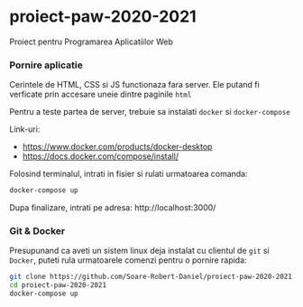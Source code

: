 # proiect-paw-2020-2021

Proiect pentru Programarea Aplicatiilor Web

### Pornire aplicatie

Cerintele de HTML, CSS si JS functionaza fara server. Ele putand fi verficate prin accesare uneie dintre paginile `html`

Pentru a teste partea de server, trebuie sa instalati `docker` si `docker-compose`

Link-uri:

- https://www.docker.com/products/docker-desktop
- https://docs.docker.com/compose/install/

Folosind terminalul, intrati in fisier si rulati urmatoarea comanda:

```bash
docker-compose up
```

Dupa finalizare, intrati pe adresa: http://localhost:3000/

### Git & Docker

Presupunand ca aveti un sistem linux deja instalat cu clientul de `git` si `Docker`, puteti rula urmatoarele comenzi pentru o pornire rapida:

```bash
git clone https://github.com/Soare-Robert-Daniel/proiect-paw-2020-2021.git
cd proiect-paw-2020-2021
docker-compose up
```
